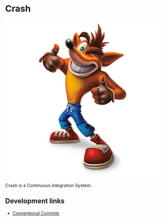 # Crash

![Crash from Crash Bandicoot™](https://github.com/spawnfest/crash/blob/master/media/crash-bandicoot.png)

Crash is a Continuous Integration System.

## Development links

  * [Conventional Commits][1]

  [1]: https://www.conventionalcommits.org/en/v1.0.0/
